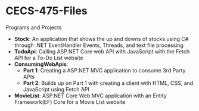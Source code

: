 # CECS-475-Files
Programs and Projects
- **Stock**: An application that shows the up and downs of stocks using C# through .NET EventHandler Events, Threads, and text file processing
- **TodoApi**: Calling ASP.NET Core web API with JavaScript with the Fetch API for a To-Do List website
- **ConsumingWebApis**: 
  - **Part 1**: Creating a ASP.NET MVC application to consume 3rd Party APIs
  - **Part 2**: Builds up on Part 1 with creating a client with HTML, CSS, and JavaScript using Fetch API
- **MovieList**: ASP.NET Core Web MVC application with an Entity Framework(EF) Core for a Movie List website
